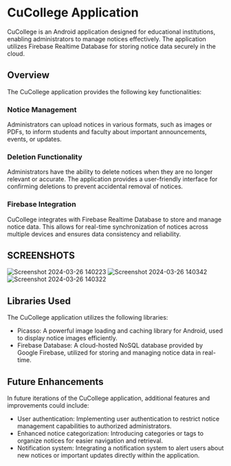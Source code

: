 # CuCollege Application

CuCollege is an Android application designed for educational institutions, enabling administrators to manage notices effectively. The application utilizes Firebase Realtime Database for storing notice data securely in the cloud.

## Overview

The CuCollege application provides the following key functionalities:

### Notice Management

Administrators can upload notices in various formats, such as images or PDFs, to inform students and faculty about important announcements, events, or updates.

### Deletion Functionality

Administrators have the ability to delete notices when they are no longer relevant or accurate. The application provides a user-friendly interface for confirming deletions to prevent accidental removal of notices.

### Firebase Integration

CuCollege integrates with Firebase Realtime Database to store and manage notice data. This allows for real-time synchronization of notices across multiple devices and ensures data consistency and reliability.

##  SCREENSHOTS 
![Screenshot 2024-03-26 140223](https://github.com/mohdkaif2304/CuCollege/assets/118160035/abd867fb-5b96-4453-9757-1c126aeee82e)
![Screenshot 2024-03-26 140342](https://github.com/mohdkaif2304/CuCollege/assets/118160035/17ebbfd9-d876-4eb0-805d-350567fd4eaf)
![Screenshot 2024-03-26 140322](https://github.com/mohdkaif2304/CuCollege/assets/118160035/6822c661-1d1f-4780-8ca2-4970ce58d6c0)


## Libraries Used

The CuCollege application utilizes the following libraries:

- Picasso: A powerful image loading and caching library for Android, used to display notice images efficiently.
- Firebase Database: A cloud-hosted NoSQL database provided by Google Firebase, utilized for storing and managing notice data in real-time.

## Future Enhancements

In future iterations of the CuCollege application, additional features and improvements could include:

- User authentication: Implementing user authentication to restrict notice management capabilities to authorized administrators.
- Enhanced notice categorization: Introducing categories or tags to organize notices for easier navigation and retrieval.
- Notification system: Integrating a notification system to alert users about new notices or important updates directly within the application.


